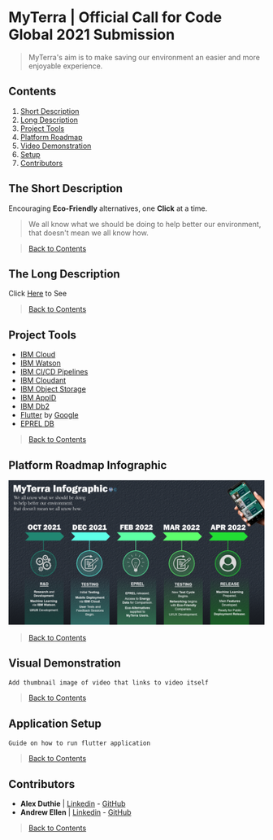 # MyTerra | Official Call for Code Global 2021 Submission

> MyTerra's aim is to make saving our environment an easier and more enjoyable experience.

## Contents

1. [Short Description](#the-short-description)
1. [Long Description](#the-long-description)
1. [Project Tools](#project-tools)
1. [Platform Roadmap](#platform-roadmap-infographic)
1. [Video Demonstration](#visual-demonstration)
1. [Setup](#application-setup)
1. [Contributors](#contributors)

## The Short Description

Encouraging **Eco-Friendly** alternatives, one **Click** at a time.

> We all know what we should be doing to help better our environment, that doesn't mean we all know how.

> [Back to Contents](#contents)

## The Long Description

Click [Here](_docs/LONG_DESCRIPTION.md) to See

> [Back to Contents](#contents)

## Project Tools

* [IBM Cloud](https://www.ibm.com/uk-en/cloud)
* [IBM Watson](https://www.ibm.com/uk-en/watson)
* [IBM CI/CD Pipelines](https://www.ibm.com/garage/method/practices/deliver/tool_delivery_pipeline/)
* [IBM Cloudant](https://www.ibm.com/cloud/cloudant)
* [IBM Object Storage](https://www.ibm.com/uk-en/cloud/object-storage)
* [IBM AppID](https://www.ibm.com/uk-en/cloud/app-id)
* [IBM Db2](https://www.ibm.com/uk-en/analytics/db2)
* [Flutter](https://flutter.dev/) by [Google](https://google.com)
* [EPREL DB](https://ec.europa.eu/info/energy-climate-change-environment/standards-tools-and-labels/products-labelling-rules-and-requirements/energy-label-and-ecodesign/product-database_en)

> [Back to Contents](#contents)

## Platform Roadmap Infographic

![Infographic Timeline](_docs/infographic.png)

> [Back to Contents](#contents)

## Visual Demonstration

```
Add thumbnail image of video that links to video itself
```

> [Back to Contents](#contents)

## Application Setup

```
Guide on how to run flutter application
```

> [Back to Contents](#contents)

## Contributors

* **Alex Duthie** | <a href="https://www.linkedin.com/in/alexduthielnkdn/">Linkedin</a> - <a href="https://github.com/AlexDuthie">GitHub</a>
* **Andrew Ellen** | <a href="https://www.linkedin.com/in/andrew-ellen-3719361b5/">Linkedin</a> - <a href="https://github.com/AndrewEllen">GitHub</a>

> [Back to Contents](#contents)